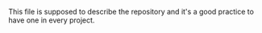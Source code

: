 This file is supposed to describe the repository and it's a good practice to have one in every project.
